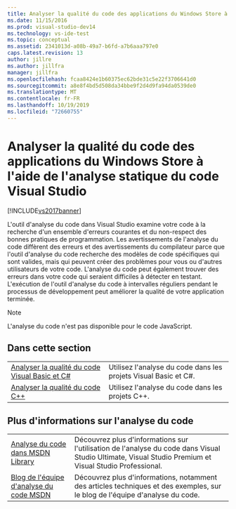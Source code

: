 ```yaml
---
title: Analyser la qualité du code des applications du Windows Store à l’aide de l’analyse statique du code
ms.date: 11/15/2016
ms.prod: visual-studio-dev14
ms.technology: vs-ide-test
ms.topic: conceptual
ms.assetid: 2341013d-a08b-49a7-b6fd-a7b6aaa797e0
caps.latest.revision: 13
author: jillre
ms.author: jillfra
manager: jillfra
ms.openlocfilehash: fcaa8424e1b60375ec62bde31c5e22f3706641d0
ms.sourcegitcommit: a8e8f4bd5d508da34bbe9f2d4d9fa94da0539de0
ms.translationtype: MT
ms.contentlocale: fr-FR
ms.lasthandoff: 10/19/2019
ms.locfileid: "72660755"
---
```

# <a name="analyze-the-code-quality-of-store-apps-using-visual-studio-static-code-analysis"></a>Analyser la qualité du code des applications du Windows Store à l'aide de l'analyse statique du code Visual Studio
[!INCLUDE[vs2017banner](../includes/vs2017banner.md)]

L'outil d'analyse du code dans Visual Studio examine votre code à la recherche d'un ensemble d'erreurs courantes et du non-respect des bonnes pratiques de programmation. Les avertissements de l'analyse du code diffèrent des erreurs et des avertissements du compilateur parce que l'outil d'analyse du code recherche des modèles de code spécifiques qui sont valides, mais qui peuvent créer des problèmes pour vous ou d'autres utilisateurs de votre code. L'analyse du code peut également trouver des erreurs dans votre code qui seraient difficiles à détecter en testant. L'exécution de l'outil d'analyse du code à intervalles réguliers pendant le processus de développement peut améliorer la qualité de votre application terminée.

> [!NOTE]
> L'analyse du code n'est pas disponible pour le code JavaScript.

## <a name="in-this-section"></a>Dans cette section

|||
|-|-|
|[Analyser la qualité du code Visual Basic et C#](../test/analyze-visual-basic-and-csharp-code-quality-in-store-apps-using-visual-studio-static-code-analysis.md)|Utilisez l'analyse du code dans les projets Visual Basic et C#.|
|[Analyser la qualité du code C++](../test/analyze-cpp-code-quality-of-store-apps-using-visual-studio-static-code-analysis.md)|Utilisez l'analyse du code dans les projets C++.|

## <a name="more-code-analysis-info"></a>Plus d'informations sur l'analyse du code

|||
|-|-|
|[Analyse du code dans MSDN Library](http://go.microsoft.com/fwlink/?LinkID=227580)|Découvrez plus d'informations sur l'utilisation de l'analyse du code dans Visual Studio Ultimate, Visual Studio Premium et Visual Studio Professional.|
|[Blog de l'équipe d'analyse du code MSDN](http://go.microsoft.com/fwlink/?LinkId=227200)|Découvrez plus d'informations, notamment des articles techniques et des exemples, sur le blog de l'équipe d'analyse du code.|
